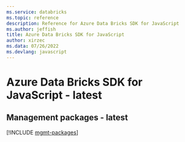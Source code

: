 ```yaml
---
ms.service: databricks
ms.topic: reference
description: Reference for Azure Data Bricks SDK for JavaScript
ms.author: jeffish
title: Azure Data Bricks SDK for JavaScript
author: xirzec
ms.data: 07/26/2022
ms.devlang: javascript
---
```

# Azure Data Bricks SDK for JavaScript - latest

## Management packages - latest
[!INCLUDE [mgmt-packages](data-bricks-mgmt-index.md)]